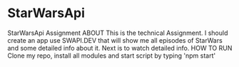 # StarWarsApi
StarWarsApi Assignment
ABOUT
This is the technical Assignment. I should create an app use SWAPI.DEV that will show me all episodes of StarWars and some detailed info about it. Next is to watch detailed info. 
HOW TO RUN
Clone my repo, install all modules and start script by typing 'npm start'
